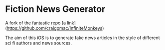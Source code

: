 # Fiction News Generator
A fork of the fantastic repo [a link] (https://github.com/craigomac/InfiniteMonkeys)

The aim of this iOS is to generate fake news articles in the style of different sci fi authors and news sources. 

